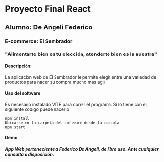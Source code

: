 # Proyecto Final React 

## Alumno: De Angeli Federico

### E-commerce: El Sembrador
### "Alimentarte bien es tu elección, atenderte bien es la nuestra"

#### Descripción:
La aplicación web de El Sembrador le permite elegir entre una variedad de productos para hacer su compra mucho más ágil

#### Uso del software
Es necesario instalado VITE para correr el programa. Si lo tiene con el siguiente código puede hacerlo

```
npm install
Ubicarse en la carpeta del software desde la consola
npm start
```

#### Demo



##### App Web perteneciente a Federico De Angeli, de libre uso. Ante cualquier consulta a disposición.

